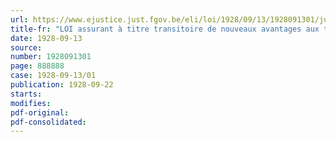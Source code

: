 ```yaml
---
url: https://www.ejustice.just.fgov.be/eli/loi/1928/09/13/1928091301/justel
title-fr: "LOI assurant à titre transitoire de nouveaux avantages aux titulaires de pensions à charge du Trésor public et des Caisses de prévoyance."
date: 1928-09-13
source:
number: 1928091301
page: 888888
case: 1928-09-13/01
publication: 1928-09-22
starts:
modifies:
pdf-original:
pdf-consolidated:
---
```


